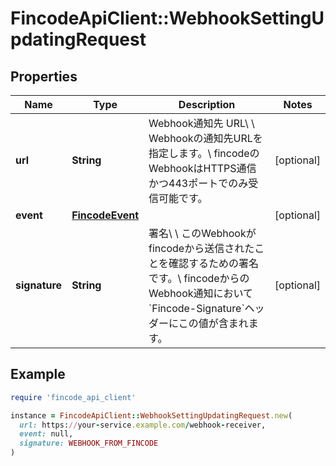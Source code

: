 # FincodeApiClient::WebhookSettingUpdatingRequest

## Properties

| Name | Type | Description | Notes |
| ---- | ---- | ----------- | ----- |
| **url** | **String** | Webhook通知先 URL\\ \\ Webhookの通知先URLを指定します。\\ fincodeのWebhookはHTTPS通信かつ443ポートでのみ受信可能です。  | [optional] |
| **event** | [**FincodeEvent**](FincodeEvent.md) |  | [optional] |
| **signature** | **String** | 署名\\ \\ このWebhookがfincodeから送信されたことを確認するための署名です。\\ fincodeからのWebhook通知において&#x60;Fincode-Signature&#x60;ヘッダーにこの値が含まれます。  | [optional] |

## Example

```ruby
require 'fincode_api_client'

instance = FincodeApiClient::WebhookSettingUpdatingRequest.new(
  url: https://your-service.example.com/webhook-receiver,
  event: null,
  signature: WEBHOOK_FROM_FINCODE
)
```

